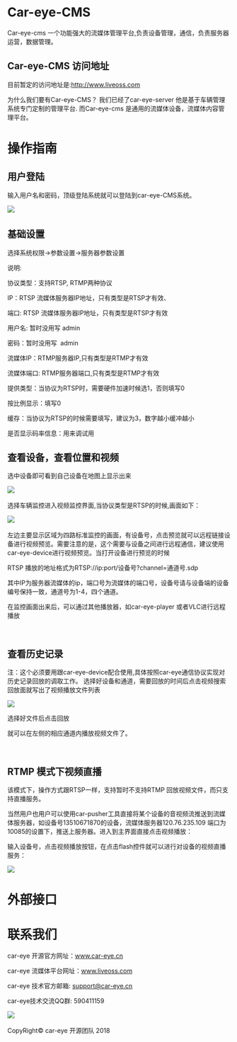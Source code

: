 # Car-eye-CMS

Car-eye-cms 一个功能强大的流媒体管理平台,负责设备管理，通信，负责服务器运营，数据管理。

## Car-eye-CMS 访问地址

目前暂定的访问地址是:http://www.liveoss.com

为什么我们要有Car-eye-CMS？
我们已经了car-eye-server 他是基于车辆管理系统专门定制的管理平台. 而Car-eye-cms 是通用的流媒体设备，流媒体内容管理平台。


# 操作指南


## 用户登陆

输入用户名和密码，顶级登陆系统就可以登陆到car-eye-CMS系统。       

![](https://github.com/Car-eye-team/Car-eye-CMS/blob/master/login.png)  



## 基础设置

选择系统权限->参数设置->服务器参数设置

说明:

协议类型：支持RTSP, RTMP两种协议

IP：RTSP 流媒体服务器IP地址，只有类型是RTSP才有效、

端口: RTSP 流媒体服务器IP地址，只有类型是RTSP才有效

用户名: 暂时没用写 admin

密码：暂时没用写  admin

流媒体IP：RTMP服务器IP,只有类型是RTMP才有效

流媒体端口: RTMP服务器端口,只有类型是RTMP才有效

提供类型：当协议为RTSP时，需要硬件加速时候选1，否则填写0

按比例显示：填写0

缓存：当协议为RTSP的时候需要填写，建议为3，数字越小缓冲越小

是否显示码率信息：用来调试用



## 查看设备，查看位置和视频

选中设备即可看到自己设备在地图上显示出来

![](https://github.com/Car-eye-team/Car-eye-CMS/blob/master/position.png)  

选择车辆监控进入视频监控界面,当协议类型是RTSP的时候,画面如下：

![](https://github.com/Car-eye-team/Car-eye-CMS/blob/master/main.png)  

左边主要显示区域为四路标准监控的画面，有设备号，点击预览就可以远程链接设备进行视频预览。需要注意的是，这个需要与设备之间进行远程通信，建议使用car-eye-device进行视频预览。当打开设备进行预览的时候

RTSP 播放的地址格式为RTSP://ip:port/设备号?channel=通道号.sdp

其中IP为服务器流媒体的ip，端口号为流媒体的端口号，设备号请与设备端的设备编号保持一致，通道号为1-4，四个通道。

在监控画面出来后，可以通过其他播放器，如car-eye-player 或者VLC进行远程播放

 

## 查看历史记录
注：这个必须要用跟car-eye-device配合使用,具体按照car-eye通信协议实现对历史记录回放的调取工作。 
选择好设备和通道，需要回放的时间后点击视频搜索回放面就写出了视频播放文件列表

![](https://github.com/Car-eye-team/Car-eye-CMS/blob/master/channel.png) 


选择好文件后点击回放

就可以在左侧的相应通道内播放视频文件了。

 
## RTMP 模式下视频直播

该模式下，操作方式跟RTSP一样，支持暂时不支持RTMP 回放视频文件，而只支持直播服务。

当然用户也用户可以使用car-pusher工具直接将某个设备的音视频流推送到流媒体服务器，如设备号13510671870的设备，流媒体服务器120.76.235.109 端口为10085的设置下，推送上服务器。进入到主界面直接点击视频播放：

输入设备号，点击视频播放按钮，在点击flash控件就可以进行对设备的视频直播服务：

![](https://github.com/Car-eye-team/Car-eye-CMS/blob/master/rtmp.png) 


# 外部接口


# 联系我们

car-eye 开源官方网址：www.car-eye.cn    

car-eye 流媒体平台网址：www.liveoss.com  

car-eye 技术官方邮箱: support@car-eye.cn

car-eye技术交流QQ群: 590411159        

![](https://github.com/Car-eye-team/Car-eye-server/blob/master/car-server/doc/QQ.jpg)  


CopyRight©  car-eye 开源团队 2018
